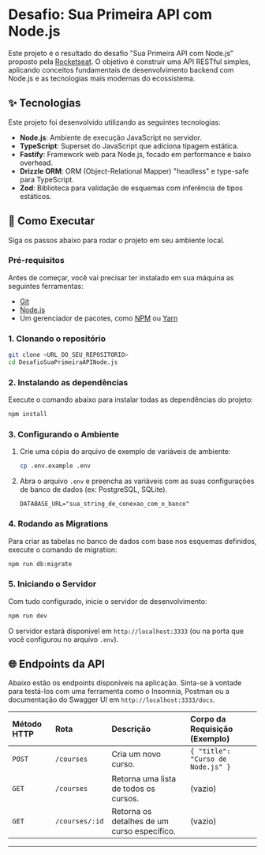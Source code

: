 # Desafio: Sua Primeira API com Node.js

Este projeto é o resultado do desafio "Sua Primeira API com Node.js" proposto pela [Rocketseat](https://www.rocketseat.com.br/). O objetivo é construir uma API RESTful simples, aplicando conceitos fundamentais de desenvolvimento backend com Node.js e as tecnologias mais modernas do ecossistema.

## ✨ Tecnologias

Este projeto foi desenvolvido utilizando as seguintes tecnologias:

- **Node.js**: Ambiente de execução JavaScript no servidor.
- **TypeScript**: Superset do JavaScript que adiciona tipagem estática.
- **Fastify**: Framework web para Node.js, focado em performance e baixo overhead.
- **Drizzle ORM**: ORM (Object-Relational Mapper) "headless" e type-safe para TypeScript.
- **Zod**: Biblioteca para validação de esquemas com inferência de tipos estáticos.

## 🚀 Como Executar

Siga os passos abaixo para rodar o projeto em seu ambiente local.

### Pré-requisitos

Antes de começar, você vai precisar ter instalado em sua máquina as seguintes ferramentas:
- [Git](https://git-scm.com)
- [Node.js](https://nodejs.org/en/)
- Um gerenciador de pacotes, como [NPM](https://www.npmjs.com/) ou [Yarn](https://yarnpkg.com/)

### 1. Clonando o repositório

```bash
git clone <URL_DO_SEU_REPOSITORIO>
cd DesafioSuaPrimeiraAPINode.js
```

### 2. Instalando as dependências

Execute o comando abaixo para instalar todas as dependências do projeto:

```bash
npm install
```

### 3. Configurando o Ambiente

1.  Crie uma cópia do arquivo de exemplo de variáveis de ambiente:
    ```bash
    cp .env.example .env
    ```
2.  Abra o arquivo `.env` e preencha as variáveis com as suas configurações de banco de dados (ex: PostgreSQL, SQLite).

    ```env
    DATABASE_URL="sua_string_de_conexao_com_o_banco"
    ```

### 4. Rodando as Migrations

Para criar as tabelas no banco de dados com base nos esquemas definidos, execute o comando de migration:

```bash
npm run db:migrate
```

### 5. Iniciando o Servidor

Com tudo configurado, inicie o servidor de desenvolvimento:

```bash
npm run dev
```

O servidor estará disponível em `http://localhost:3333` (ou na porta que você configurou no arquivo `.env`).

## 🌐 Endpoints da API

Abaixo estão os endpoints disponíveis na aplicação. Sinta-se à vontade para testá-los com uma ferramenta como o Insomnia, Postman ou a documentação do Swagger UI em `http://localhost:3333/docs`.

| Método HTTP | Rota           | Descrição                              | Corpo da Requisição (Exemplo)         |
| :---------- | :------------- | :------------------------------------- | :------------------------------------ |
| `POST`      | `/courses`     | Cria um novo curso.                    | `{ "title": "Curso de Node.js" }`     |
| `GET`       | `/courses`     | Retorna uma lista de todos os cursos.  | (vazio)                               |
| `GET`       | `/courses/:id` | Retorna os detalhes de um curso específico. | (vazio)                               |

---

